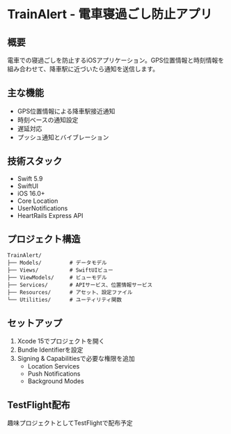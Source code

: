 # TrainAlert - 電車寝過ごし防止アプリ

## 概要
電車での寝過ごしを防止するiOSアプリケーション。GPS位置情報と時刻情報を組み合わせて、降車駅に近づいたら通知を送信します。

## 主な機能
- GPS位置情報による降車駅接近通知
- 時刻ベースの通知設定
- 遅延対応
- プッシュ通知とバイブレーション

## 技術スタック
- Swift 5.9
- SwiftUI
- iOS 16.0+
- Core Location
- UserNotifications
- HeartRails Express API

## プロジェクト構造
```
TrainAlert/
├── Models/         # データモデル
├── Views/          # SwiftUIビュー
├── ViewModels/     # ビューモデル
├── Services/       # APIサービス、位置情報サービス
├── Resources/      # アセット、設定ファイル
└── Utilities/      # ユーティリティ関数
```

## セットアップ
1. Xcode 15でプロジェクトを開く
2. Bundle Identifierを設定
3. Signing & Capabilitiesで必要な権限を追加
   - Location Services
   - Push Notifications
   - Background Modes

## TestFlight配布
趣味プロジェクトとしてTestFlightで配布予定